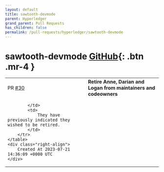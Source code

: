 ```yaml
---
layout: default
title: sawtooth-devmode
parent: Hyperledger
grand_parent: Pull Requests
has_children: false
permalink: /pull-requests/hyperledger/sawtooth-devmode
---
```


# sawtooth-devmode <span class="fs-3 right-align">[GitHub](https://github.com/hyperledger/sawtooth-devmode){: .btn .mr-4 }</span>


<div>
    <table>
        <tr>
            <td>
                PR <a href="https://github.com/hyperledger/sawtooth-devmode/pull/30" class=".btn">#30</a>
            </td>
            <td>
                <b>
                    Retire Anne, Darian and Logan from maintainers and codeowners
                </b>
            </td>
        </tr>
        <tr>
            <td>
                
            </td>
            <td>
                They have previously indicated they wished to be retired.
            </td>
        </tr>
    </table>
    <div class="right-align">
        Created At 2023-07-21 14:36:09 +0000 UTC
    </div>
</div>

